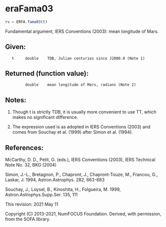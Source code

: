# eraFama03

```js
rv = ERFA.fama03(t)
```

Fundamental argument, IERS Conventions (2003):
mean longitude of Mars.

## Given:
```
   t     double    TDB, Julian centuries since J2000.0 (Note 1)
```

## Returned (function value):
```
         double    mean longitude of Mars, radians (Note 2)
```

## Notes:

1) Though t is strictly TDB, it is usually more convenient to use
   TT, which makes no significant difference.

2) The expression used is as adopted in IERS Conventions (2003) and
   comes from Souchay et al. (1999) after Simon et al. (1994).

## References:

   McCarthy, D. D., Petit, G. (eds.), IERS Conventions (2003),
   IERS Technical Note No. 32, BKG (2004)

   Simon, J.-L., Bretagnon, P., Chapront, J., Chapront-Touze, M.,
   Francou, G., Laskar, J. 1994, Astron.Astrophys. 282, 663-683

   Souchay, J., Loysel, B., Kinoshita, H., Folgueira, M. 1999,
   Astron.Astrophys.Supp.Ser. 135, 111

This revision:  2021 May 11

Copyright (C) 2013-2021, NumFOCUS Foundation.
Derived, with permission, from the SOFA library.
